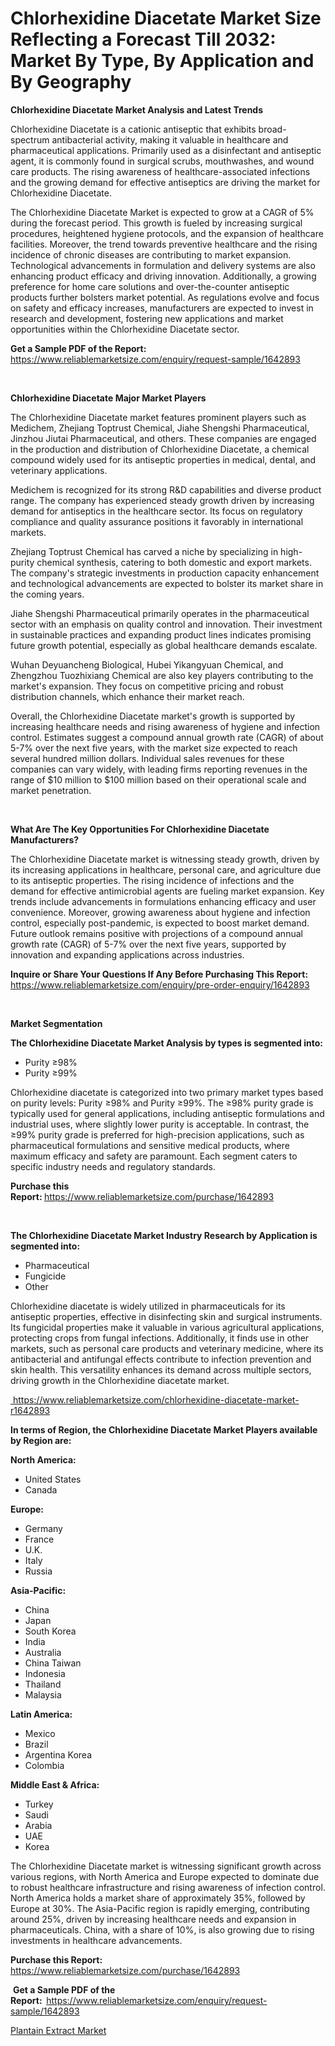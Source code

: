 <p><h1>Chlorhexidine Diacetate Market Size Reflecting a Forecast Till 2032: Market By Type, By Application and By Geography</h1></p><p><strong>Chlorhexidine Diacetate Market Analysis and Latest Trends</strong></p>
<p><p>Chlorhexidine Diacetate is a cationic antiseptic that exhibits broad-spectrum antibacterial activity, making it valuable in healthcare and pharmaceutical applications. Primarily used as a disinfectant and antiseptic agent, it is commonly found in surgical scrubs, mouthwashes, and wound care products. The rising awareness of healthcare-associated infections and the growing demand for effective antiseptics are driving the market for Chlorhexidine Diacetate.</p><p>The Chlorhexidine Diacetate Market is expected to grow at a CAGR of 5% during the forecast period. This growth is fueled by increasing surgical procedures, heightened hygiene protocols, and the expansion of healthcare facilities. Moreover, the trend towards preventive healthcare and the rising incidence of chronic diseases are contributing to market expansion. Technological advancements in formulation and delivery systems are also enhancing product efficacy and driving innovation. Additionally, a growing preference for home care solutions and over-the-counter antiseptic products further bolsters market potential. As regulations evolve and focus on safety and efficacy increases, manufacturers are expected to invest in research and development, fostering new applications and market opportunities within the Chlorhexidine Diacetate sector.</p></p>
<p><strong>Get a Sample PDF of the Report:&nbsp;</strong> <a href="https://www.reliablemarketsize.com/enquiry/request-sample/1642893?utm_campaign=2799&utm_medium=2&utm_source=Github&utm_content=ia&utm_term=01042025&utm_id=chlorhexidine-diacetate">https://www.reliablemarketsize.com/enquiry/request-sample/1642893</a></p>
<p>&nbsp;</p>
<p><strong>Chlorhexidine Diacetate Major Market Players</strong></p>
<p><p>The Chlorhexidine Diacetate market features prominent players such as Medichem, Zhejiang Toptrust Chemical, Jiahe Shengshi Pharmaceutical, Jinzhou Jiutai Pharmaceutical, and others. These companies are engaged in the production and distribution of Chlorhexidine Diacetate, a chemical compound widely used for its antiseptic properties in medical, dental, and veterinary applications.</p><p>Medichem is recognized for its strong R&D capabilities and diverse product range. The company has experienced steady growth driven by increasing demand for antiseptics in the healthcare sector. Its focus on regulatory compliance and quality assurance positions it favorably in international markets.</p><p>Zhejiang Toptrust Chemical has carved a niche by specializing in high-purity chemical synthesis, catering to both domestic and export markets. The company's strategic investments in production capacity enhancement and technological advancements are expected to bolster its market share in the coming years.</p><p>Jiahe Shengshi Pharmaceutical primarily operates in the pharmaceutical sector with an emphasis on quality control and innovation. Their investment in sustainable practices and expanding product lines indicates promising future growth potential, especially as global healthcare demands escalate.</p><p>Wuhan Deyuancheng Biological, Hubei Yikangyuan Chemical, and Zhengzhou Tuozhixiang Chemical are also key players contributing to the market's expansion. They focus on competitive pricing and robust distribution channels, which enhance their market reach.</p><p>Overall, the Chlorhexidine Diacetate market's growth is supported by increasing healthcare needs and rising awareness of hygiene and infection control. Estimates suggest a compound annual growth rate (CAGR) of about 5-7% over the next five years, with the market size expected to reach several hundred million dollars. Individual sales revenues for these companies can vary widely, with leading firms reporting revenues in the range of $10 million to $100 million based on their operational scale and market penetration.</p></p>
<p>&nbsp;</p>
<p><strong>What Are The Key Opportunities For Chlorhexidine Diacetate Manufacturers?</strong></p>
<p><p>The Chlorhexidine Diacetate market is witnessing steady growth, driven by its increasing applications in healthcare, personal care, and agriculture due to its antiseptic properties. The rising incidence of infections and the demand for effective antimicrobial agents are fueling market expansion. Key trends include advancements in formulations enhancing efficacy and user convenience. Moreover, growing awareness about hygiene and infection control, especially post-pandemic, is expected to boost market demand. Future outlook remains positive with projections of a compound annual growth rate (CAGR) of 5-7% over the next five years, supported by innovation and expanding applications across industries.</p></p>
<p><strong>Inquire or Share Your Questions If Any Before Purchasing This Report:</strong> <a href="https://www.reliablemarketsize.com/enquiry/pre-order-enquiry/1642893?utm_campaign=2799&utm_medium=2&utm_source=Github&utm_content=ia&utm_term=01042025&utm_id=chlorhexidine-diacetate">https://www.reliablemarketsize.com/enquiry/pre-order-enquiry/1642893</a></p>
<p>&nbsp;</p>
<p><strong>Market Segmentation</strong></p>
<p><strong>The Chlorhexidine Diacetate Market Analysis by types is segmented into:</strong></p>
<p><ul><li>Purity ≥98%</li><li>Purity ≥99%</li></ul></p>
<p><p>Chlorhexidine diacetate is categorized into two primary market types based on purity levels: Purity ≥98% and Purity ≥99%. The ≥98% purity grade is typically used for general applications, including antiseptic formulations and industrial uses, where slightly lower purity is acceptable. In contrast, the ≥99% purity grade is preferred for high-precision applications, such as pharmaceutical formulations and sensitive medical products, where maximum efficacy and safety are paramount. Each segment caters to specific industry needs and regulatory standards.</p></p>
<p><strong>Purchase this Report:&nbsp;</strong><a href="https://www.reliablemarketsize.com/purchase/1642893?utm_campaign=2799&utm_medium=2&utm_source=Github&utm_content=ia&utm_term=01042025&utm_id=chlorhexidine-diacetate">https://www.reliablemarketsize.com/purchase/1642893</a></p>
<p>&nbsp;</p>
<p><strong>The Chlorhexidine Diacetate Market Industry Research by Application is segmented into:</strong></p>
<p><ul><li>Pharmaceutical</li><li>Fungicide</li><li>Other</li></ul></p>
<p><p>Chlorhexidine diacetate is widely utilized in pharmaceuticals for its antiseptic properties, effective in disinfecting skin and surgical instruments. Its fungicidal properties make it valuable in various agricultural applications, protecting crops from fungal infections. Additionally, it finds use in other markets, such as personal care products and veterinary medicine, where its antibacterial and antifungal effects contribute to infection prevention and skin health. This versatility enhances its demand across multiple sectors, driving growth in the Chlorhexidine diacetate market.</p></p>
<p><a href="https://www.reliablemarketsize.com/chlorhexidine-diacetate-market-r1642893?utm_campaign=2799&utm_medium=2&utm_source=Github&utm_content=ia&utm_term=01042025&utm_id=chlorhexidine-diacetate">&nbsp;https://www.reliablemarketsize.com/chlorhexidine-diacetate-market-r1642893</a></p>
<p><strong>In terms of Region, the Chlorhexidine Diacetate Market Players available by Region are:</strong></p>
<p>
    <p> <strong> North America: </strong>
        <ul>
            <li>United States</li>
            <li>Canada</li>
        </ul>
        </p> 
    <p> <strong> Europe: </strong>
        <ul>
            <li>Germany</li>
            <li>France</li>
            <li>U.K.</li>
            <li>Italy</li>
            <li>Russia</li>
        </ul>
        </p> 
    <p> <strong> Asia-Pacific: </strong>
        <ul>
            <li>China</li>
            <li>Japan</li>
            <li>South Korea</li>
            <li>India</li>
            <li>Australia</li>
            <li>China Taiwan</li>
            <li>Indonesia</li>
            <li>Thailand</li>
            <li>Malaysia</li>
        </ul>
        </p> 
    <p> <strong> Latin America: </strong>
        <ul>
            <li>Mexico</li>
            <li>Brazil</li>
            <li>Argentina Korea</li>
            <li>Colombia</li>
        </ul>
        </p> 
    <p> <strong> Middle East & Africa: </strong>
        <ul>
            <li>Turkey</li>
            <li>Saudi</li>
            <li>Arabia</li>
            <li>UAE</li>
            <li>Korea</li>
        </ul>
    </p>
    </p>
<p><p>The Chlorhexidine Diacetate market is witnessing significant growth across various regions, with North America and Europe expected to dominate due to robust healthcare infrastructure and rising awareness of infection control. North America holds a market share of approximately 35%, followed by Europe at 30%. The Asia-Pacific region is rapidly emerging, contributing around 25%, driven by increasing healthcare needs and expansion in pharmaceuticals. China, with a share of 10%, is also growing due to rising investments in healthcare advancements.</p></p>
<p><strong>Purchase this Report: </strong><a href="https://www.reliablemarketsize.com/purchase/1642893?utm_campaign=2799&utm_medium=2&utm_source=Github&utm_content=ia&utm_term=01042025&utm_id=chlorhexidine-diacetate">https://www.reliablemarketsize.com/purchase/1642893</a></p>
<p>&nbsp;<strong>Get a Sample PDF of the Report:&nbsp;&nbsp;</strong><a href="https://www.reliablemarketsize.com/enquiry/request-sample/1642893?utm_campaign=2799&utm_medium=2&utm_source=Github&utm_content=ia&utm_term=01042025&utm_id=chlorhexidine-diacetate">https://www.reliablemarketsize.com/enquiry/request-sample/1642893</a></p>
<p><strong></strong></p>
<p><p><a href="https://github.com/chikenmhamdi/Market-Research-Report-List-1/blob/main/plantain-extract-market.md?utm_campaign=2799&utm_medium=2&utm_source=Github&utm_content=ia&utm_term=01042025&utm_id=chlorhexidine-diacetate">Plantain Extract Market</a></p></p>